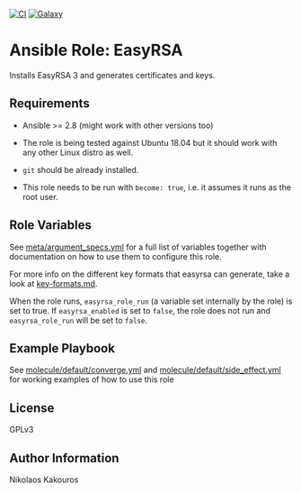 [![CI](https://github.com/nkakouros-original/ansible-role-easyrsa/actions/workflows/main.yml/badge.svg)](https://github.com/nkakouros-original/ansible-role-easyrsa/actions/workflows/main.yml)
[![Galaxy](https://img.shields.io/badge/galaxy-nkakouros.easyrsa-blue.svg)](https://galaxy.ansible.com/nkakouros/easyrsa/)

Ansible Role: EasyRSA
=========

Installs EasyRSA 3 and generates certificates and keys.

Requirements
------------

- Ansible >= 2.8 (might work with other versions too)

- The role is being tested against Ubuntu 18.04 but it should work with any other
Linux distro as well.

- `git` should be already installed.

- This role needs to be run with `become: true`, i.e. it assumes it runs as the
  root user.

Role Variables
--------------

See [meta/argument_specs.yml](meta/argument_specs.yml) for a full list of variables together
with documentation on how to use them to configure this role.

For more info on the different key formats that easyrsa can generate, take
a look at [key-formats.md](key-formats.md).

When the role runs, `easyrsa_role_run` (a variable set internally by the role)
is set to true. If `easyrsa_enabled` is set to `false`, the role does not run
and `easyrsa_role_run` will be set to `false`.

Example Playbook
----------------

See [molecule/default/converge.yml](molecule/default/converge.yml) and
[molecule/default/side_effect.yml](molecule/default/side_effect.yml) for
working examples of how to use this role

License
-------

GPLv3

Author Information
------------------

Nikolaos Kakouros
